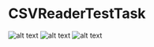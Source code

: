 # CSVReaderTestTask

![alt text](https://skrinshoter.ru/s/180625/BBnOfuia?a)
![alt text](https://skrinshoter.ru/s/180625/WEk0UxoJ?a)
![alt text](https://skrinshoter.ru/s/180625/KCbivwod?a)

